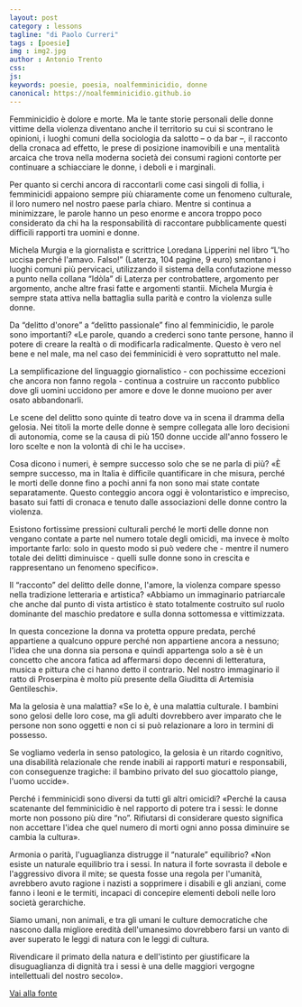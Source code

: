 ```yaml
---
layout: post
category : lessons
tagline: "di Paolo Curreri"
tags : [poesie]
img : img2.jpg
author : Antonio Trento
css: 
js: 
keywords: poesie, poesia, noalfemminicidio, donne
canonical: https://noalfemminicidio.github.io
---
```

Femminicidio è dolore e morte.<!--more--> Ma le tante storie personali delle donne vittime della violenza diventano anche il territorio su cui si scontrano le opinioni, i luoghi comuni della sociologia da salotto – o da bar –, il racconto della cronaca ad effetto, le prese di posizione inamovibili e una mentalità arcaica che trova nella moderna società dei consumi ragioni contorte per continuare a schiacciare le donne, i deboli e i marginali. 

Per quanto si cerchi ancora di raccontarli come casi singoli di follia, i femminicidi appaiono sempre più chiaramente come un fenomeno culturale, il loro numero nel nostro paese parla chiaro. Mentre si continua a minimizzare, le parole hanno un peso enorme e ancora troppo poco considerato da chi ha la responsabilità di raccontare pubblicamente questi difficili rapporti tra uomini e donne.

Michela Murgia e la giornalista e scrittrice Loredana Lipperini nel libro “L'ho uccisa perché l'amavo. Falso!” (Laterza, 104 pagine, 9 euro) smontano i luoghi comuni più pervicaci, utilizzando il sistema della confutazione messo a punto nella collana “Idòla” di Laterza per controbattere, argomento per argomento, anche altre frasi fatte e argomenti stantii. Michela Murgia è sempre stata attiva nella battaglia sulla parità e contro la violenza sulle donne.

Da “delitto d'onore” a “delitto passionale” fino al femminicidio, le parole sono importanti?
«Le parole, quando a crederci sono tante persone, hanno il potere di creare la realtà o di modificarla radicalmente. Questo è vero nel bene e nel male, ma nel caso dei femminicidi è vero soprattutto nel male. 

La semplificazione del linguaggio giornalistico - con pochissime eccezioni che ancora non fanno regola - continua a costruire un racconto pubblico dove gli uomini uccidono per amore e dove le donne muoiono per aver osato abbandonarli. 

Le scene del delitto sono quinte di teatro dove va in scena il dramma della gelosia. Nei titoli la morte delle donne è sempre collegata alle loro decisioni di autonomia, come se la causa di più 150 donne uccide all'anno fossero le loro scelte e non la volontà di chi le ha uccise».

Cosa dicono i numeri, è sempre successo solo che se ne parla di più?
«È sempre successo, ma in Italia è difficile quantificare in che misura, perché le morti delle donne fino a pochi anni fa non sono mai state contate separatamente. Questo conteggio ancora oggi è volontaristico e impreciso, basato sui fatti di cronaca e tenuto dalle associazioni delle donne contro la violenza. 

Esistono fortissime pressioni culturali perché le morti delle donne non vengano contate a parte nel numero totale degli omicidi, ma invece è molto importante farlo: solo in questo modo si può vedere che - mentre il numero totale dei delitti diminuisce - quelli sulle donne sono in crescita e rappresentano un fenomeno specifico».

Il “racconto” del delitto delle donne, l'amore, la violenza compare spesso nella tradizione letteraria e artistica?
«Abbiamo un immaginario patriarcale che anche dal punto di vista artistico è stato totalmente costruito sul ruolo dominante del maschio predatore e sulla donna sottomessa e vittimizzata. 

In questa concezione la donna va protetta oppure predata, perché appartiene a qualcuno oppure perché non appartiene ancora a nessuno; l'idea che una donna sia persona e quindi appartenga solo a sè è un concetto che ancora fatica ad affermarsi dopo decenni di letteratura, musica e pittura che ci hanno detto il contrario. Nel nostro immaginario il ratto di Proserpina è molto più presente della Giuditta di Artemisia Gentileschi».

Ma la gelosia è una malattia?
«Se lo è, è una malattia culturale. I bambini sono gelosi delle loro cose, ma gli adulti dovrebbero aver imparato che le persone non sono oggetti e non ci si può relazionare a loro in termini di possesso. 

Se vogliamo vederla in senso patologico, la gelosia è un ritardo cognitivo, una disabilità relazionale che rende inabili ai rapporti maturi e responsabili, con conseguenze tragiche: il bambino privato del suo giocattolo piange, l'uomo uccide».

Perché i femminicidi sono diversi da tutti gli altri omicidi?
«Perché la causa scatenante del femminicidio è nel rapporto di potere tra i sessi: le donne morte non possono più dire “no”. Rifiutarsi di considerare questo significa non accettare l'idea che quel numero di morti ogni anno possa diminuire se cambia la cultura».

Armonia o parità, l'uguaglianza distrugge il “naturale” equilibrio?
«Non esiste un naturale equilibrio tra i sessi. In natura il forte sovrasta il debole e l'aggressivo divora il mite; se questa fosse una regola per l'umanità, avrebbero avuto ragione i nazisti a sopprimere i disabili e gli anziani, come fanno i leoni e le termiti, incapaci di concepire elementi deboli nelle loro società gerarchiche. 

Siamo umani, non animali, e tra gli umani le culture democratiche che nascono dalla migliore eredità dell'umanesimo dovrebbero farsi un vanto di aver superato le leggi di natura con le leggi di cultura. 

Rivendicare il primato della natura e dell'istinto per giustificare la disuguaglianza di dignità tra i sessi è una delle maggiori vergogne intellettuali del nostro secolo».

[Vai alla fonte](http://www.lanuovasardegna.it/regione/2013/04/20/news/femminicidio-morbo-violento-da-combattere-1.6917791)
